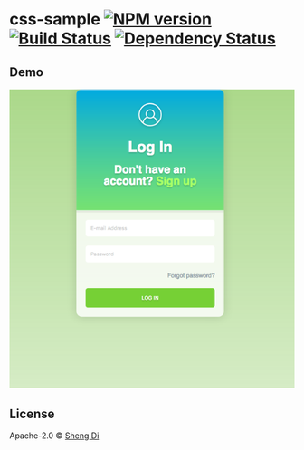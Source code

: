 # css-sample [![NPM version][npm-image]][npm-url] [![Build Status][travis-image]][travis-url] [![Dependency Status][daviddm-image]][daviddm-url]

>

## Demo

![Alt text](../preview/stylus.png?raw=true "Title")

## License

Apache-2.0 © [Sheng Di]()

[npm-image]: https://badge.fury.io/js/css-sample.svg
[npm-url]: https://npmjs.org/package/css-sample
[travis-image]: https://travis-ci.org/didi0613/css-sample.svg?branch=master
[travis-url]: https://travis-ci.org/didi0613/css-sample
[daviddm-image]: https://david-dm.org/didi0613/css-sample.svg?theme=shields.io
[daviddm-url]: https://david-dm.org/didi0613/css-sample
